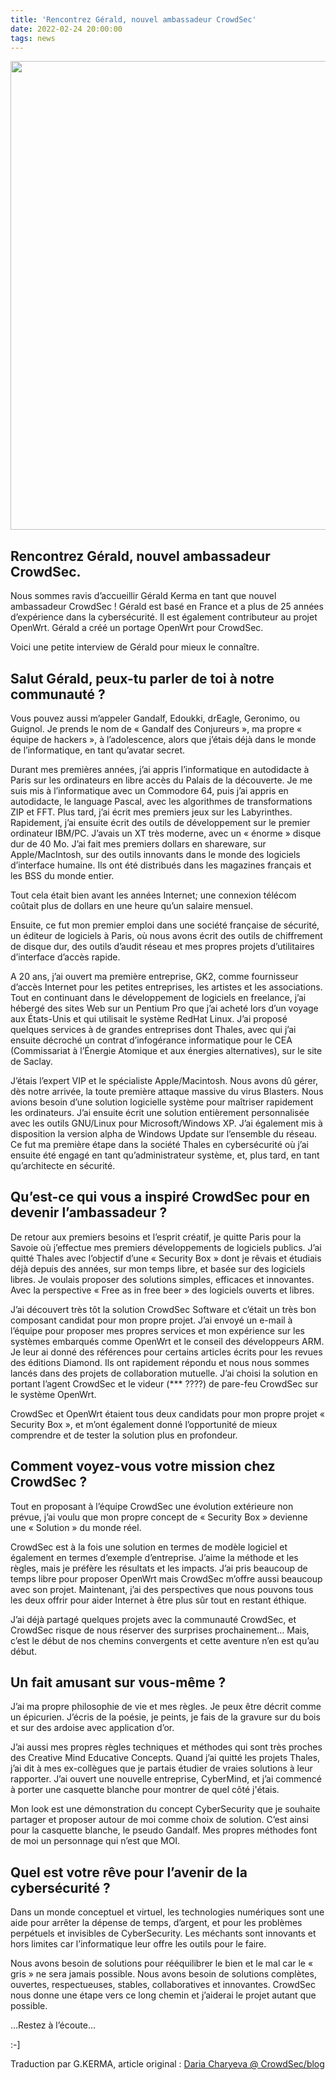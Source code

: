 ```yaml
---
title: 'Rencontrez Gérald, nouvel ambassadeur CrowdSec'
date: 2022-02-24 20:00:00
tags: news
---
```


<img src="/uploads/images/Gerald-750-×-400-px.webp" width="750px" heigth="400px">

## Rencontrez Gérald, nouvel ambassadeur CrowdSec.

Nous sommes ravis d’accueillir Gérald Kerma en tant que nouvel ambassadeur CrowdSec !
Gérald est basé en France et a plus de 25 années d’expérience dans la cybersécurité. Il est également contributeur au projet OpenWrt. Gérald a créé un portage OpenWrt pour CrowdSec.

Voici une petite interview de Gérald pour mieux le connaître.

## Salut Gérald, peux-tu parler de toi à notre communauté ?

Vous pouvez aussi m’appeler Gandalf, Edoukki, drEagle, Geronimo, ou Guignol. Je prends le nom de « Gandalf des Conjureurs », ma propre « équipe de hackers », à l’adolescence, alors que j’étais déjà dans le monde de l’informatique, en tant qu’avatar secret.

Durant mes premières années, j’ai appris l’informatique en autodidacte à Paris sur les ordinateurs en libre accès du Palais de la découverte. Je me suis mis à l’informatique avec un Commodore 64, puis j’ai appris en autodidacte, le language Pascal, avec les algorithmes de transformations ZIP et FFT. Plus tard, j’ai écrit mes premiers jeux sur les Labyrinthes. Rapidement, j’ai ensuite écrit des outils de développement sur le premier ordinateur IBM/PC. J’avais un XT très moderne, avec un « énorme » disque dur de 40 Mo. J’ai fait mes premiers dollars en shareware, sur Apple/MacIntosh, sur des outils innovants dans le monde des logiciels d’interface humaine. Ils ont été distribués dans les magazines français et les BSS du monde entier.

Tout cela était bien avant les années Internet; une connexion télécom coûtait plus de dollars en une heure qu’un salaire mensuel.

Ensuite, ce fut mon premier emploi dans une société française de sécurité, un éditeur de logiciels à Paris, où nous avons écrit des outils de chiffrement de disque dur, des outils d’audit réseau et mes propres projets d’utilitaires d’interface d’accès rapide.

A 20 ans, j’ai ouvert ma première entreprise, GK2, comme fournisseur d’accès Internet pour les petites entreprises, les artistes et les associations. Tout en continuant dans le développement de logiciels en freelance, j’ai hébergé des sites Web sur un Pentium Pro que j’ai acheté lors d’un voyage aux États-Unis et qui utilisait le système RedHat Linux. J’ai proposé quelques services à de grandes entreprises dont Thales, avec qui j’ai ensuite décroché un contrat d’infogérance informatique pour le CEA (Commissariat à l’Énergie Atomique et aux énergies alternatives), sur le site de Saclay.

J’étais l’expert VIP et le spécialiste Apple/Macintosh. Nous avons dû gérer, dès notre arrivée, la toute première attaque massive du virus Blasters. Nous avions besoin d’une solution logicielle système pour maîtriser rapidement les ordinateurs. J’ai ensuite écrit une solution entièrement personnalisée avec les outils GNU/Linux pour Microsoft/Windows XP. J’ai également mis à disposition la version alpha de Windows Update sur l’ensemble du réseau. Ce fut ma première étape dans la société Thales en cybersécurité où j’ai ensuite été engagé en tant qu’administrateur système, et, plus tard, en tant qu’architecte en sécurité.

## Qu’est-ce qui vous a inspiré CrowdSec pour en devenir l’ambassadeur ?

De retour aux premiers besoins et l’esprit créatif, je quitte Paris pour la Savoie où j’effectue mes premiers développements de logiciels publics.
J’ai quitté Thales avec l’objectif d’une « Security Box » dont je rêvais et étudiais déjà depuis des années, sur mon temps libre, et basée sur des logiciels libres. Je voulais proposer des solutions simples, efficaces et innovantes. Avec la perspective « Free as in free beer » des logiciels ouverts et libres.

J’ai découvert très tôt la solution CrowdSec Software et c’était un très bon composant candidat pour mon propre projet. J’ai envoyé un e-mail à l’équipe pour proposer mes propres services et mon expérience sur les systèmes embarqués comme OpenWrt et le conseil des développeurs ARM. Je leur ai donné des références pour certains articles écrits pour les revues des éditions Diamond. Ils ont rapidement répondu et nous nous sommes lancés dans des projets de collaboration mutuelle. J’ai choisi la solution en portant l’agent CrowdSec et le videur (*** ????) de pare-feu CrowdSec sur le système OpenWrt.

CrowdSec et OpenWrt étaient tous deux candidats pour mon propre projet « Security Box », et m’ont également donné l’opportunité de mieux comprendre et de tester la solution plus en profondeur.

## Comment voyez-vous votre mission chez CrowdSec ?

Tout en proposant à l’équipe CrowdSec une évolution extérieure non prévue, j’ai voulu que mon propre concept de « Security Box » devienne une « Solution » du monde réel.

CrowdSec est à la fois une solution en termes de modèle logiciel et également en termes d’exemple d’entreprise. J’aime la méthode et les règles, mais je préfère les résultats et les impacts. J’ai pris beaucoup de temps libre pour proposer OpenWrt mais CrowdSec m’offre  aussi beaucoup avec son projet. Maintenant, j’ai des perspectives que nous pouvons tous les deux offrir pour aider Internet à être plus sûr tout en restant éthique.

J’ai déjà partagé quelques projets avec la communauté CrowdSec, et CrowdSec risque de nous réserver des surprises prochainement… Mais, c’est le début de nos chemins convergents et cette aventure n’en est qu’au début.

## Un fait amusant sur vous-même ?

J’ai ma propre philosophie de vie et mes règles. Je peux être décrit comme un épicurien. J’écris de la poésie, je peints, je fais de la gravure sur du bois et sur des ardoise avec application d’or.

J’ai aussi mes propres règles techniques et méthodes qui sont très proches des Creative Mind Educative Concepts. Quand j’ai quitté les projets Thales, j’ai dit à mes ex-collègues que je partais étudier de vraies solutions à leur rapporter. J’ai ouvert une nouvelle entreprise, CyberMind, et j’ai commencé à porter une casquette blanche pour montrer de quel côté j'étais.

Mon look est une démonstration du concept CyberSecurity que je souhaite partager et proposer autour de moi comme choix de solution. C’est ainsi pour la casquette blanche, le pseudo Gandalf. Mes propres méthodes font de moi un personnage qui n’est que MOI.

## Quel est votre rêve pour l’avenir de la cybersécurité ?

Dans un monde conceptuel et virtuel, les technologies numériques sont une aide pour arrêter la dépense de temps, d’argent, et pour les problèmes perpétuels et invisibles de CyberSecurity. Les méchants sont innovants et hors limites car l’informatique leur offre les outils pour le faire.

Nous avons besoin de solutions pour rééquilibrer le bien et le mal car le « gris » ne sera jamais possible. Nous avons besoin de solutions complètes, ouvertes, respectueuses, stables, collaboratives et innovantes.
CrowdSec nous donne une étape vers ce long chemin et j’aiderai le projet autant que possible.

…Restez à l’écoute…

:-]

Traduction par G.KERMA, article original : [Daria Charyeva @ CrowdSec/blog](https://crowdsec.net/blog/meet-gerald-new-crowdsec-ambassador/)